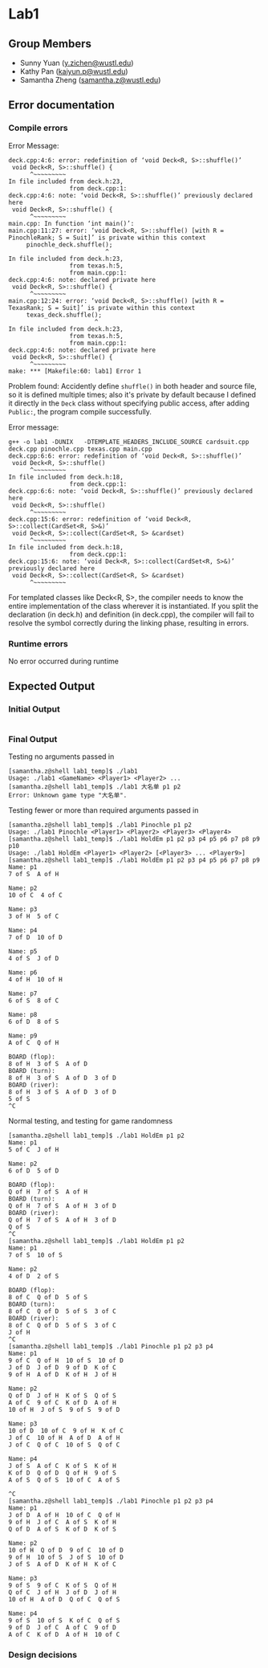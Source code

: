 # Lab1
## Group Members
- Sunny Yuan (y.zichen@wustl.edu)
- Kathy Pan (kaiyun.p@wustl.edu)
- Samantha Zheng (samantha.z@wustl.edu)

## Error documentation
### Compile errors
Error Message:
``` 
deck.cpp:4:6: error: redefinition of ‘void Deck<R, S>::shuffle()’
 void Deck<R, S>::shuffle() {
      ^~~~~~~~~~
In file included from deck.h:23,
                 from deck.cpp:1:
deck.cpp:4:6: note: ‘void Deck<R, S>::shuffle()’ previously declared here
 void Deck<R, S>::shuffle() {
      ^~~~~~~~~~
main.cpp: In function ‘int main()’:
main.cpp:11:27: error: ‘void Deck<R, S>::shuffle() [with R = PinochleRank; S = Suit]’ is private within this context
     pinochle_deck.shuffle();
                           ^
In file included from deck.h:23,
                 from texas.h:5,
                 from main.cpp:1:
deck.cpp:4:6: note: declared private here
 void Deck<R, S>::shuffle() {
      ^~~~~~~~~~
main.cpp:12:24: error: ‘void Deck<R, S>::shuffle() [with R = TexasRank; S = Suit]’ is private within this context
     texas_deck.shuffle();
                        ^
In file included from deck.h:23,
                 from texas.h:5,
                 from main.cpp:1:
deck.cpp:4:6: note: declared private here
 void Deck<R, S>::shuffle() {
      ^~~~~~~~~~
make: *** [Makefile:60: lab1] Error 1
```
Problem found: Accidently define `shuffle()` in both header and source file, so it is defined multiple times; also it's private by default because I defined it directly in the `Deck` class without specifying public access, after adding `Public:`, the program compile successfully.


Error message:
```
g++ -o lab1 -DUNIX   -DTEMPLATE_HEADERS_INCLUDE_SOURCE cardsuit.cpp deck.cpp pinochle.cpp texas.cpp main.cpp 
deck.cpp:6:6: error: redefinition of ‘void Deck<R, S>::shuffle()’
 void Deck<R, S>::shuffle()
      ^~~~~~~~~~
In file included from deck.h:18,
                 from deck.cpp:1:
deck.cpp:6:6: note: ‘void Deck<R, S>::shuffle()’ previously declared here
 void Deck<R, S>::shuffle()
      ^~~~~~~~~~
deck.cpp:15:6: error: redefinition of ‘void Deck<R, S>::collect(CardSet<R, S>&)’
 void Deck<R, S>::collect(CardSet<R, S> &cardset)
      ^~~~~~~~~~
In file included from deck.h:18,
                 from deck.cpp:1:
deck.cpp:15:6: note: ‘void Deck<R, S>::collect(CardSet<R, S>&)’ previously declared here
 void Deck<R, S>::collect(CardSet<R, S> &cardset)
      ^~~~~~~~~~
```
For templated classes like Deck<R, S>, the compiler needs to know the entire implementation of the class wherever it is instantiated. If you split the declaration (in deck.h) and definition (in deck.cpp), the compiler will fail to resolve the symbol correctly during the linking phase, resulting in errors.


### Runtime errors
No error occurred during runtime


## Expected Output

### Initial Output
```
```

### Final Output
Testing no arguments passed in
```
[samantha.z@shell lab1_temp]$ ./lab1
Usage: ./lab1 <GameName> <Player1> <Player2> ...
[samantha.z@shell lab1_temp]$ ./lab1 大名单 p1 p2
Error: Unknown game type "大名单".
```
Testing fewer or more than required arguments passed in
```
[samantha.z@shell lab1_temp]$ ./lab1 Pinochle p1 p2
Usage: ./lab1 Pinochle <Player1> <Player2> <Player3> <Player4>
[samantha.z@shell lab1_temp]$ ./lab1 HoldEm p1 p2 p3 p4 p5 p6 p7 p8 p9 p10
Usage: ./lab1 HoldEm <Player1> <Player2> [<Player3> ... <Player9>]
[samantha.z@shell lab1_temp]$ ./lab1 HoldEm p1 p2 p3 p4 p5 p6 p7 p8 p9
Name: p1
7 of S  A of H  

Name: p2
10 of C  4 of C  

Name: p3
3 of H  5 of C  

Name: p4
7 of D  10 of D  

Name: p5
4 of S  J of D  

Name: p6
4 of H  10 of H  

Name: p7
6 of S  8 of C  

Name: p8
6 of D  8 of S  

Name: p9
A of C  Q of H  

BOARD (flop):
8 of H  3 of S  A of D  
BOARD (turn):
8 of H  3 of S  A of D  3 of D  
BOARD (river):
8 of H  3 of S  A of D  3 of D  
5 of S  
^C
```
Normal testing, and testing for game randomness
```
[samantha.z@shell lab1_temp]$ ./lab1 HoldEm p1 p2
Name: p1
5 of C  J of H  

Name: p2
6 of D  5 of D  

BOARD (flop):
Q of H  7 of S  A of H  
BOARD (turn):
Q of H  7 of S  A of H  3 of D  
BOARD (river):
Q of H  7 of S  A of H  3 of D  
Q of S  
^C
[samantha.z@shell lab1_temp]$ ./lab1 HoldEm p1 p2
Name: p1
7 of S  10 of S  

Name: p2
4 of D  2 of S  

BOARD (flop):
8 of C  Q of D  5 of S  
BOARD (turn):
8 of C  Q of D  5 of S  3 of C  
BOARD (river):
8 of C  Q of D  5 of S  3 of C  
J of H  
^C
[samantha.z@shell lab1_temp]$ ./lab1 Pinochle p1 p2 p3 p4
Name: p1
9 of C  Q of H  10 of S  10 of D  
J of D  J of D  9 of D  K of C  
9 of H  A of D  K of H  J of H  

Name: p2
Q of D  J of H  K of S  Q of S  
A of C  9 of C  K of D  A of H  
10 of H  J of S  9 of S  9 of D  

Name: p3
10 of D  10 of C  9 of H  K of C  
J of C  10 of H  A of D  A of H  
J of C  Q of C  10 of S  Q of C  

Name: p4
J of S  A of C  K of S  K of H  
K of D  Q of D  Q of H  9 of S  
A of S  Q of S  10 of C  A of S  

^C
[samantha.z@shell lab1_temp]$ ./lab1 Pinochle p1 p2 p3 p4
Name: p1
J of D  A of H  10 of C  Q of H  
9 of H  J of C  A of S  K of H  
Q of D  A of S  K of D  K of S  

Name: p2
10 of H  Q of D  9 of C  10 of D  
9 of H  10 of S  J of S  10 of D  
J of S  A of D  K of H  K of C  

Name: p3
9 of S  9 of C  K of S  Q of H  
Q of C  J of H  J of D  J of H  
10 of H  A of D  Q of C  Q of S  

Name: p4
9 of S  10 of S  K of C  Q of S  
9 of D  J of C  A of C  9 of D  
A of C  K of D  A of H  10 of C
```

### Design decisions
